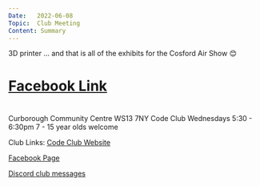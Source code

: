 ```yaml
---
Date:   2022-06-08
Topic:  Club Meeting
Content: Summary
---
```

3D printer
... and that is all of the exhibits for the Cosford Air Show 😊

# [Facebook Link](https://www.facebook.com/1481985248595237/posts/4923071574486570/)

#
Curborough Community Centre
WS13 7NY
Code Club
Wednesdays 5:30 - 6:30pm
7 - 15 year olds welcome

Club Links:
[Code Club Website](https://lichfield-code-club.github.io/)

[Facebook Page](https://www.facebook.com/LichfieldCoders)

[Discord club messages](https://discord.gg/szz6xGK)
